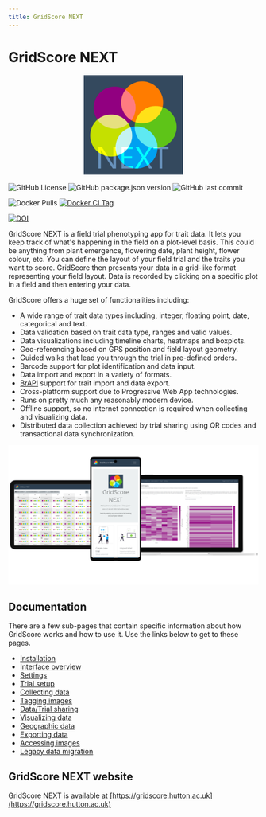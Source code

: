 ```yaml
---
title: GridScore NEXT
---
```


# GridScore NEXT

<p align="center">
  <img src="img/gridscore-next-text.svg" width="200" alt="GridScore NEXT logo">
</p>

![GitHub License](https://img.shields.io/github/license/cropgeeks/gridscore-next-client?style=for-the-badge&logo=apache)
![GitHub package.json version](https://img.shields.io/github/package-json/v/cropgeeks/gridscore-next-client?style=for-the-badge)
![GitHub last commit](https://img.shields.io/github/last-commit/cropgeeks/gridscore-next-client?style=for-the-badge&logo=git)

![Docker Pulls](https://img.shields.io/docker/pulls/cropgeeks/gridscore-next?style=for-the-badge)
[![Docker CI Tag](https://img.shields.io/github/actions/workflow/status/cropgeeks/gridscore-next-client/docker-ci-multi-arch.yml?label=Docker%20CI%20Push&logo=github&style=for-the-badge)](https://img.shields.io/github/actions/workflow/status/cropgeeks/gridscore-next-client/docker-ci-multi-arch.yml)

[![DOI](https://zenodo.org/badge/270078734.svg?style=flat-square)](https://zenodo.org/badge/latestdoi/270078734)

GridScore NEXT is a field trial phenotyping app for trait data. It lets you keep track of what's happening in the field on a plot-level basis. This could be anything from plant emergence, flowering date, plant height, flower colour, etc. You can define the layout of your field trial and the traits you want to score. GridScore then presents your data in a grid-like format representing your field layout. Data is recorded by clicking on a specific plot in a field and then entering your data.

GridScore offers a huge set of functionalities including:
- A wide range of trait data types including, integer, floating point, date, categorical and text.
- Data validation based on trait data type, ranges and valid values.
- Data visualizations including timeline charts, heatmaps and boxplots.
- Geo-referencing based on GPS position and field layout geometry.
- Guided walks that lead you through the trial in pre-defined orders.
- Barcode support for plot identification and data input.
- Data import and export in a variety of formats.
- [BrAPI](https://www.brapi.org) support for trait import and data export.
- Cross-platform support due to Progressive Web App technologies.
- Runs on pretty much any reasonably modern device.
- Offline support, so no internet connection is required when collecting and visualizing data.
- Distributed data collection achieved by trial sharing using QR codes and transactional data synchronization.

<img src="img/readme.png" style="max-width: 100%;" alt="GridScore running on various devices">

## Documentation

There are a few sub-pages that contain specific information about how GridScore works and how to use it. Use the links below to get to these pages.

- <a href="installation.html">Installation</a>
- <a href="overview.html">Interface overview</a>
- <a href="settings.html">Settings</a>
- <a href="trial-setup.html">Trial setup</a>
- <a href="collecting-data.html">Collecting data</a>
- <a href="tagging-images.html">Tagging images</a>
- <a href="trial-sharing.html">Data/Trial sharing</a>
- <a href="visualizing-data.html">Visualizing data</a>
- <a href="geographic-data.html">Geographic data</a>
- <a href="exporting-data.html">Exporting data</a>
- <a href="accessing-images.html">Accessing images</a>
- <a href="legacy-data.html">Legacy data migration</a>


## GridScore NEXT website

GridScore NEXT is available at [https://gridscore.hutton.ac.uk](https://gridscore.hutton.ac.uk)